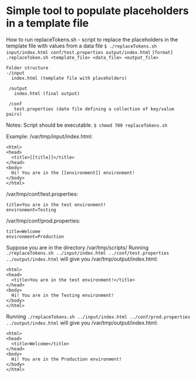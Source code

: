 # Simple tool to populate placeholders in a template file

How to run
replaceTokens.sh - script to replace the placeholders in the template file with values from a data file
`$ ./replaceTokens.sh input/index.html conf/test.properties output/index.html`
`[format] .replaceToken.sh <template_file> <data_file> <output_file>`

```
Folder structure
-/input
  index.html (template file with placeholders) 

 /output
   index.html (final output)
 
 /conf
   test.properties (date file defining a collection of key/value pairs)
```

Notes:
Script should be executable.
`$ chmod 700 replaceTokens.sh`

Example:
/var/tmp/input/index.html:
```
<html>
<head>
  <title>[[title]]</title>
</head>
<body>
  Hi! You are in the [[environment]] environment!
</body>
</html>
```

/var/tmp/conf/test.properties:
```
title=You are in the test environment!
environment=Testing
```

/var/tmp/conf/prod.properties:
```
title=Welcome
environment=Production
```

Suppose you are in the directory /var/tmp/scripts/
Running `./replaceTokens.sh ../input/index.html ../conf/test.properties ../output/index.html`
will give you /var/tmp/output/index.html:
```
<html>
<head>
  <title>You are in the test environment!</title>
</head>
<body>
  Hi! You are in the Testing environment!
</body>
</html>
```

Running `./replaceTokens.sh ../input/index.html ../conf/prod.properties ../output/index.html`
will give you /var/tmp/output/index.html:
```
<html>
<head>
  <title>Welcome</title>
</head>
<body>
  Hi! You are in the Production environment!
</body>
</html>
```
